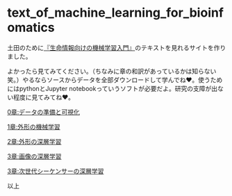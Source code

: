 # text_of_machine_learning_for_bioinfomatics

<p>土田のために<a href="https://github.com/HumanomeLab/mlcourse">『生命情報向けの機械学習入門』</a>のテキストを見れるサイトを作りました。</p>
よかったら見てみてください。（ちなみに章の和訳があっているかは知らない笑。）やるならソースからデータを全部ダウンロードして学んでね❤。使うためにはpythonとJupyter notebookっていうソフトが必要だよ。研究の支障が出ない程度に見てみてね❤。</p>

<a href="https://nishizawakazuhiro.github.io/text_of_machine_learning_for_bioinfomatics/0_data_prep_and_visualization.html">0章:データの準備と可視化</a></p>

<a href="https://nishizawakazuhiro.github.io/text_of_machine_learning_for_bioinfomatics/1_machine_learning_with_features.html">1章:外形の機械学習</a></p>

<a href="https://nishizawakazuhiro.github.io/text_of_machine_learning_for_bioinfomatics/2_deep_learning_for_features.html">2章:外形の深層学習</a></p>

<a href="https://nishizawakazuhiro.github.io/text_of_machine_learning_for_bioinfomatics/3_deep_learning_for_images.html">3章:画像の深層学習</a></p>

<a href="https://nishizawakazuhiro.github.io/text_of_machine_learning_for_bioinfomatics/4_deep_learning_for_sequences.html">3章:次世代シーケンサーの深層学習</a></p>

以上
